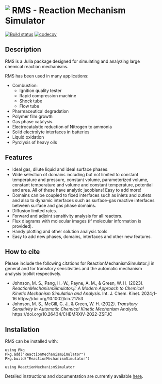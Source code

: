 # <img align="top" src="https://github.com/ReactionMechanismGenerator/ReactionMechanismSimulator.jl/blob/master/logos/rms-logo-small.png"> RMS - Reaction Mechanism Simulator

[![Build status](https://img.shields.io/travis/ReactionMechanismGenerator/ReactionMechanismSimulator.jl/master.svg)](https://travis-ci.org/ReactionMechanismGenerator/ReactionMechanismSimulator.jl)
[![codecov](https://codecov.io/gh/ReactionMechanismGenerator/ReactionMechanismSimulator.jl/branch/master/graph/badge.svg)](https://codecov.io/gh/ReactionMechanismGenerator/ReactionMechanismSimulator.jl)

## Description
RMS is a Julia package designed for simulating and analyzing large chemical reaction mechanisms. 

RMS has been used in many applications: 
* Combustion:
  * Ignition quality tester
  * Rapid compression machine
  * Shock tube
  * Flow tube
* Pharmaceutical degradation
* Polymer film growth
* Gas phase catalysis
* Electrocatalytic reduction of Nitrogen to ammonia
* Solid electrolyte interfaces in batteries
* Liquid oxidation
* Pyrolysis of heavy oils

## Features
* Ideal gas, dilute liquid and ideal surface phases. 
* Wide selection of domains including but not limited to constant temperature and pressure, constant volume, parameterized volume, constant temperature and volume and constant temperature, potential and area. All of these have analytic jacobians! Easy to add more!
* Domains can be coupled to fixed interfaces such as inlets and outlets and also to dynamic interfaces such as surface-gas reactive interfaces between surface and gas phase domains.
* Diffusion limited rates.
* Forward and adjoint sensitivity analysis for all reactors.  
* Flux diagrams with molecular images (if molecular information is provided).  
* Handy plotting and other solution analysis tools.  
* Easy to add new phases, domains, interfaces and other new features. 

## How to cite
Please include the following citations for ReactionMechanismSimulator.jl in general and for transitory sensitivities and the automatic mechanism analysis toolkit respectively. 

- <div class="csl-entry">Johnson, M. S., Pang, H.-W., Payne, A. M., &#38; Green, W. H. (2023). <i>ReactionMechanismSimulator.jl: A Modern Approach to Chemical Kinetic Mechanism Simulation and Analysis</i>. Int. J. Chem. Kinet. 2024;1-16 https://doi.org/10.1002/kin.21753</div>
- <div class="csl-entry">Johnson, M. S., McGill, C. J., &#38; Green, W. H. (2022). <i>Transitory Sensitivity in Automatic Chemical Kinetic Mechanism Analysis</i>. https://doi.org/10.26434/CHEMRXIV-2022-ZSFJC</div>

## Installation

RMS can be installed with:
```
using Pkg
Pkg.add("ReactionMechanismSimulator")
Pkg.build("ReactionMechanismSimulator")

using ReactionMechanismSimulator
```

Detailed instructions and documentation are currently available <a href="https://reactionmechanismgenerator.github.io/ReactionMechanismSimulator.jl">here</a>.
